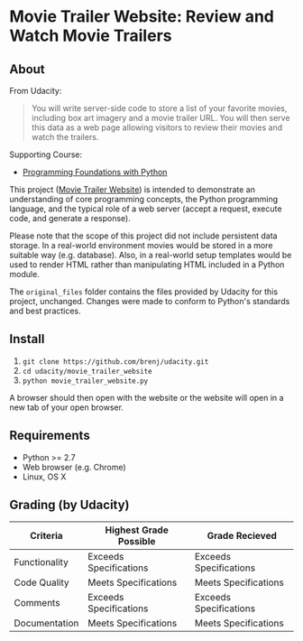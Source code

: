Movie Trailer Website: Review and Watch Movie Trailers
======================================================

About
-----
From Udacity:
> You will write server-side code to store a list of your favorite movies,
> including box art imagery and a movie trailer URL. You will then serve this
> data as a web page allowing visitors to review their movies and watch the
> trailers.

Supporting Course:

* [Programming Foundations with Python](https://www.udacity.com/course/programming-foundations-with-python--ud036)

This project ([Movie Trailer Website](https://www.udacity.com/course/full-stack-web-developer-nanodegree--nd004))
is intended to demonstrate an understanding of core programming 
concepts, the Python programming language, and the typical role of a
web server (accept a request, execute code, and generate a response).

Please note that the scope of this project did not include persistent data
storage. In a real-world environment movies would be stored in a more suitable
way (e.g. database). Also, in a real-world setup templates would be used to
render HTML rather than manipulating HTML included in a Python module.

The `original_files` folder contains the files provided by Udacity for this
project, unchanged. Changes were made to conform to Python's standards and best
practices.

Install
-------

1. `git clone https://github.com/brenj/udacity.git`
2. `cd udacity/movie_trailer_website`
3. `python movie_trailer_website.py`

A browser should then open with the website or the website will open in a
new tab of your open browser.

Requirements
------------

* Python >= 2.7
* Web browser (e.g. Chrome)
* Linux, OS X

Grading (by Udacity)
--------------------

Criteria       |Highest Grade Possible  |Grade Recieved
---------------|------------------------|--------------
Functionality  |Exceeds Specifications  |Exceeds Specifications
Code Quality   |Meets Specifications    |Meets Specifications
Comments       |Exceeds Specifications  |Exceeds Specifications
Documentation  |Meets Specifications    |Meets Specifications

